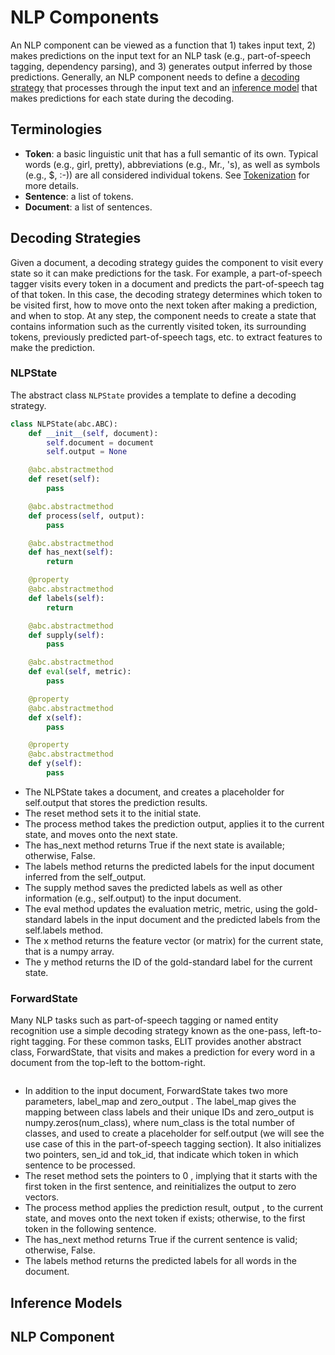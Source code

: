 # NLP Components

An NLP component can be viewed as a function that 1\) takes input text, 2\) makes predictions on the input text for an NLP task \(e.g., part-of-speech tagging, dependency parsing\), and 3\) generates output inferred by those predictions.  Generally, an NLP component needs to define a [decoding strategy](nlp-component.md#decoding-strategies) that processes through the input text and an [inference model](nlp-component.md#inference-models) that makes predictions for each state during the decoding.

## Terminologies

* **Token**: a basic linguistic unit that has a full semantic of its own.  Typical words \(e.g., girl, pretty\), abbreviations \(e.g., Mr., 's\), as well as symbols \(e.g., $, :-\)\) are all considered individual tokens.  See [Tokenization](../nlp-tasks/tokenization.md) for more details.
* **Sentence**: a list of tokens.
* **Document**: a list of sentences.

## Decoding Strategies

Given a document, a decoding strategy guides the component to visit every state so it can make predictions for the task.  For example, a part-of-speech tagger visits every token in a document and predicts the part-of-speech tag of that token.  In this case, the decoding strategy determines which token to be visited first, how to move onto the next token after making a prediction, and when to stop.  At any step, the component needs to create a state that contains information such as the currently visited token, its surrounding tokens, previously predicted part-of-speech tags, etc. to extract features to make the prediction.

### NLPState

The abstract class `NLPState` provides a template to define a decoding strategy.

```python
class NLPState(abc.ABC):
    def __init__(self, document):
        self.document = document
        self.output = None

    @abc.abstractmethod
    def reset(self):
        pass

    @abc.abstractmethod
    def process(self, output):
        pass

    @abc.abstractmethod
    def has_next(self):
        return

    @property
    @abc.abstractmethod
    def labels(self):
        return

    @abc.abstractmethod
    def supply(self):
        pass

    @abc.abstractmethod
    def eval(self, metric):
        pass

    @property
    @abc.abstractmethod
    def x(self):
        pass

    @property
    @abc.abstractmethod
    def y(self):
        pass
```

* The NLPState takes a document, and creates a placeholder for self.output that stores the prediction results.
* The reset method sets it to the initial state.
* The process method takes the prediction output, applies it to the current state, and moves onto the next state.
* The has\_next method returns True if the next state is available; otherwise, False.
* The labels method returns the predicted labels for the input document inferred from the self\_output.
* The supply method saves the predicted labels as well as other information \(e.g., self.output\) to the input document.
* The eval method updates the evaluation metric, metric, using the gold-standard labels in the input document and the predicted labels from the self.labels method.
* The x method returns the feature vector \(or matrix\) for the current state, that is a numpy array.
* The y method returns the ID of the gold-standard label for the current state.

### ForwardState

Many NLP tasks such as part-of-speech tagging or named entity recognition use a simple decoding strategy known as the one-pass, left-to-right tagging. For these common tasks, ELIT provides another abstract class, ForwardState, that visits and makes a prediction for every word in a document from the top-left to the bottom-right.

```text

```

* In addition to the input document, ForwardState takes two more parameters, label\_map and zero\_output . The label\_map gives the mapping between class labels and their unique IDs and zero\_output is numpy.zeros\(num\_class\), where num\_class is the total number of classes, and used to create a placeholder for self.output \(we will see the use case of this in the part-of-speech tagging section\). It also initializes two pointers, sen\_id and tok\_id, that indicate which token in which sentence to be processed.
* The reset method sets the pointers to 0 , implying that it starts with the first token in the first sentence, and reinitializes the output to zero vectors.
* The process method applies the prediction result, output , to the current state, and moves onto the next token if exists; otherwise, to the first token in the following sentence.
* The has\_next method returns True if the current sentence is valid; otherwise, False.
* The labels method returns the predicted labels for all words in the document.

## Inference Models

## NLP Component

